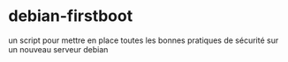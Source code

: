 # debian-firstboot
un script pour mettre en place toutes les bonnes pratiques de sécurité sur un nouveau serveur debian
